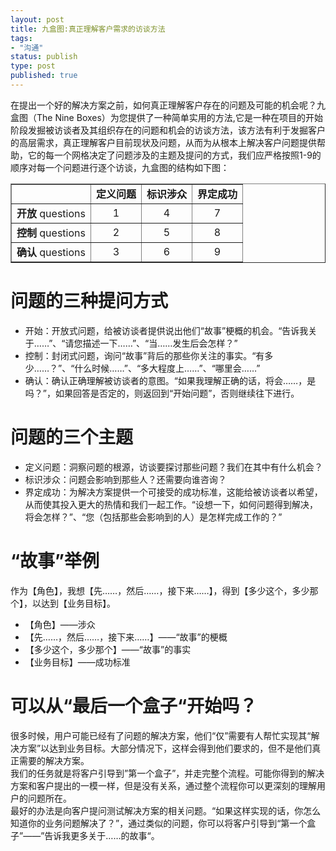 ```yaml
--- 
layout: post
title: 九盒图:真正理解客户需求的访谈方法
tags: 
- "沟通"
status: publish
type: post
published: true
---
```

在提出一个好的解决方案之前，如何真正理解客户存在的问题及可能的机会呢？九盒图（The Nine Boxes）为您提供了一种简单实用的方法,它是一种在项目的开始阶段发掘被访谈者及其组织存在的问题和机会的访谈方法，该方法有利于发掘客户的高层需求，真正理解客户目前现状及问题，从而为从根本上解决客户问题提供帮助，它的每一个网格决定了问题涉及的主题及提问的方式，我们应严格按照1-9的顺序对每一个问题进行逐个访谈，九盒图的结构如下图：
<table border = '1'>
	<tr> 
		<td> </td>
		<td><strong>定义问题</strong></td>
		<td><strong>标识涉众</strong></td>
		<td><strong>界定成功</strong></td>
	</tr>
	<tr>
		<td><strong>开放</strong> questions</td>
		<td align="center">1</td>
		<td align="center">4</td>
		<td align="center">7</td>
	</tr>
	<tr>
		<td><strong>控制</strong> questions</td>
		<td align="center">2</td>
		<td align="center">5</td>
		<td align="center">8</td>
	</tr>
	<tr>
		<td><strong>确认</strong> questions</td>
		<td align="center">3</td>
		<td align="center">6</td>
		<td align="center">9</td>
	</tr>
</table>

# 问题的三种提问方式 #
<ul>
	<li>开始：开放式问题，给被访谈者提供说出他们“故事”梗概的机会。“告诉我关于……”、“请您描述一下……”、“当……发生后会怎样？”</li>
	<li>控制：封闭式问题，询问“故事”背后的那些你关注的事实。“有多少……？”、“什么时候……”、“多大程度上……”、“哪里会……”</li>
	<li>确认：确认正确理解被访谈者的意图。“如果我理解正确的话，将会……，是吗？”，如果回答是否定的，则返回到“开始问题”，否则继续往下进行。</li>
</ul>

# 问题的三个主题 #
<ul>
	<li>定义问题：洞察问题的根源，访谈要探讨那些问题？我们在其中有什么机会？</li>
	<li>标识涉众：问题会影响到那些人？还需要向谁咨询？</li>
	<li>界定成功：为解决方案提供一个可接受的成功标准，这能给被访谈者以希望，从而使其投入更大的热情和我们一起工作。“设想一下，如何问题得到解决，将会怎样？”、“您（包括那些会影响到的人）是怎样完成工作的？”</li>
</ul>

# “故事”举例 #
作为【角色】，我想【先……，然后……，接下来……】，得到【多少这个，多少那个】，以达到【业务目标】。
<ul>
	<li>【角色】——涉众
	<li>【先……，然后……，接下来……】——“故事”的梗概</li>
	<li>【多少这个，多少那个】——“故事”的事实</li>
	<li>【业务目标】——成功标准</li>
</ul>


# 可以从“最后一个盒子“开始吗？ #
很多时候，用户可能已经有了问题的解决方案，他们“仅”需要有人帮忙实现其“解决方案”以达到业务目标。大部分情况下，这样会得到他们要求的，但不是他们真正需要的解决方案。
</br>
我们的任务就是将客户引导到”第一个盒子”，并走完整个流程。可能你得到的解决方案和客户提出的一模一样，但是没有关系，通过整个流程你可以更深刻的理解用户的问题所在。
<br/>
最好的办法是向客户提问测试解决方案的相关问题。“如果这样实现的话，你怎么知道你的业务问题解决了？”，通过类似的问题，你可以将客户引导到“第一个盒子”——”告诉我更多关于……的故事“。

